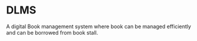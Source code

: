 # DLMS
A digital Book management system where book can be managed efficiently and can be borrowed from book stall.
